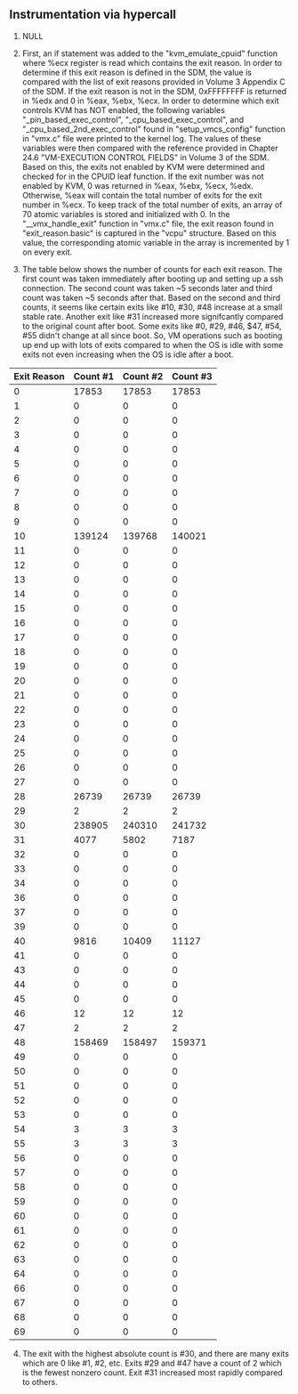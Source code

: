 ## Instrumentation via hypercall

1. NULL

2. First, an if statement was added to the "kvm_emulate_cpuid" function where %ecx register is read which contains the exit reason. In order to determine if this exit reason is defined in the SDM, the value is compared with the list of exit reasons provided in Volume 3 Appendix C of the SDM. If the exit reason is not in the SDM, 0xFFFFFFFF is returned in %edx and 0 in %eax, %ebx, %ecx. In order to determine which exit controls KVM has NOT enabled, the following variables "_pin_based_exec_control", "_cpu_based_exec_control", and "_cpu_based_2nd_exec_control" found in "setup_vmcs_config" function in "vmx.c" file were printed to the kernel log. The values of these variables were then compared with the reference provided in Chapter 24.6 "VM-EXECUTION CONTROL FIELDS" in Volume 3 of the SDM. Based on this, the exits not enabled by KVM were determined and checked for in the CPUID leaf function. If the exit number was not enabled by KVM, 0 was returned in %eax, %ebx, %ecx, %edx. Otherwise, %eax will contain the total number of exits for the exit number in %ecx. To keep track of the total number of exits, an array of 70 atomic variables is stored and initialized with 0. In the "__vmx_handle_exit" function in "vmx.c" file, the exit reason found in "exit_reason.basic" is captured in the "vcpu" structure. Based on this value, the corresponding atomic variable in the array is incremented by 1 on every exit.

3. The table below shows the number of counts for each exit reason. The first count was taken immediately after booting up and setting up a ssh connection. The second count was taken ~5 seconds later and third count was taken ~5 seconds after that. Based on the second and third counts, it seems like certain exits like #10, #30, #48 increase at a small stable rate. Another exit like #31 increased more signifcantly compared to the original count after boot. Some exits like #0, #29, #46, $47, #54, #55 didn't change at all since boot. So, VM operations such as booting up end up with lots of exits compared to when the OS is idle with some exits not even increasing when the OS is idle after a boot.

| Exit Reason  | Count #1 | Count #2  | Count #3 |
| ------------- | ------------- | ------------- | ------------- |
| 0 | 17853 | 17853 | 17853 |
| 1 | 0 | 0 | 0 |
| 2 | 0 | 0 | 0 |
| 3 | 0 | 0 | 0 |
| 4 | 0 | 0 | 0 |
| 5 | 0 | 0 | 0 |
| 6 | 0 | 0 | 0 |
| 7 | 0 | 0 | 0 |
| 8 | 0 | 0 | 0 |
| 9 | 0 | 0 | 0 |
| 10 | 139124 | 139768 | 140021 |
| 11 | 0 | 0 | 0 |
| 12 | 0 | 0 | 0 |
| 13 | 0 | 0 | 0 |
| 14 | 0 | 0 | 0 |
| 15 | 0 | 0 | 0 |
| 16 | 0 | 0 | 0 |
| 17 | 0 | 0 | 0 |
| 18 | 0 | 0 | 0 |
| 19 | 0 | 0 | 0 |
| 20 | 0 | 0 | 0 |
| 21 | 0 | 0 | 0 |
| 22 | 0 | 0 | 0 |
| 23 | 0 | 0 | 0 |
| 24 | 0 | 0 | 0 |
| 25 | 0 | 0 | 0 |
| 26 | 0 | 0 | 0 |
| 27 | 0 | 0 | 0 |
| 28 | 26739 | 26739 | 26739 |
| 29 | 2 | 2 | 2 |
| 30 | 238905 | 240310 | 241732 |
| 31 | 4077 | 5802 | 7187 |
| 32 | 0 | 0 | 0 |
| 33 | 0 | 0 | 0 |
| 34 | 0 | 0 | 0 |
| 36 | 0 | 0 | 0 |
| 37 | 0 | 0 | 0 |
| 39 | 0 | 0 | 0 |
| 40 | 9816 | 10409 | 11127 |
| 41 | 0 | 0 | 0 |
| 43 | 0 | 0 | 0 |
| 44 | 0 | 0 | 0 |
| 45 | 0 | 0 | 0 |
| 46 | 12 | 12 | 12 |
| 47 | 2 | 2 | 2 |
| 48 | 158469 | 158497 | 159371 |
| 49 | 0 | 0 | 0 |
| 50 | 0 | 0 | 0 |
| 51 | 0 | 0 | 0 |
| 52 | 0 | 0 | 0 |
| 53 | 0 | 0 | 0 |
| 54 | 3 | 3 | 3 |
| 55 | 3 | 3 | 3 |
| 56 | 0 | 0 | 0 |
| 57 | 0 | 0 | 0 |
| 58 | 0 | 0 | 0 |
| 59 | 0 | 0 | 0 |
| 60 | 0 | 0 | 0 |
| 61 | 0 | 0 | 0 |
| 62 | 0 | 0 | 0 |
| 63 | 0 | 0 | 0 |
| 64 | 0 | 0 | 0 |
| 66 | 0 | 0 | 0 |
| 67 | 0 | 0 | 0 |
| 68 | 0 | 0 | 0 |
| 69 | 0 | 0 | 0 |

4. The exit with the highest absolute count is #30, and there are many exits which are 0 like #1, #2, etc. Exits #29 and #47 have a count of 2 which is the fewest nonzero count. Exit #31 increased most rapidly compared to others.
